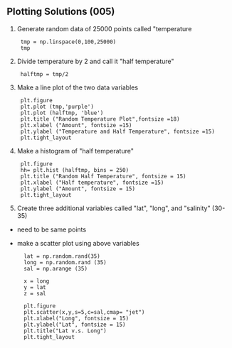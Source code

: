 ## Plotting Solutions (005)

1. Generate random data of 25000 points called "temperature

        tmp = np.linspace(0,100,25000)
        tmp
   
2. Divide temperature by 2 and call it "half temperature"

        halftmp = tmp/2

4. Make a line plot of the two data variables

        plt.figure
        plt.plot (tmp,'purple')
        plt.plot (halftmp, 'blue')
        plt.title ("Random Temperature Plot",fontsize =18)
        plt.xlabel ("Amount", fontsize =15)
        plt.ylabel ("Temperature and Half Temperature", fontsize =15)
        plt.tight_layout

6. Make a histogram of "half temperature"
    
        plt.figure
        hh= plt.hist (halftmp, bins = 250)
        plt.title ("Random Half Temperature", fontsize = 15)
        plt.xlabel ("Half temperature", fontsize =15)
        plt.ylabel ("Amount", fontsize = 15)
        plt.tight_layout

8. Create three additional variables called "lat", "long", and "salinity" (30-35)
- need to be same points
- make a scatter plot using above variables
              
        lat = np.random.rand(35)
        long = np.random.rand (35)
        sal = np.arange (35)
                            
        x = long
        y = lat
        z = sal
  
        plt.figure
        plt.scatter(x,y,s=5,c=sal,cmap= "jet")
        plt.xlabel("Long", fontsize = 15)
        plt.ylabel("Lat", fontsize = 15)
        plt.title("Lat v.s. Long")
        plt.tight_layout
